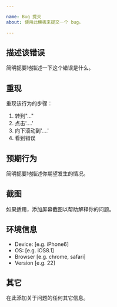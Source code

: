 ```yaml
---

name: Bug 提交
about: 使用此模板来提交一个 bug。

---
```


<!-- generated by template DO NOT REMOVE -->

## 描述该错误

简明扼要地描述一下这个错误是什么。

## 重现

重现该行为的步骤：

1. 转到"..."
2. 点击'....'
3. 向下滚动到'....'
4. 看到错误

## 预期行为

简明扼要地描述你期望发生的情况。

## 截图

如果适用，添加屏幕截图以帮助解释你的问题。

## 环境信息

- Device: [e.g. iPhone6]
- OS: [e.g. iOS8.1]
- Browser [e.g. chrome, safari]
- Version [e.g. 22]

## 其它

在此添加关于问题的任何其它信息。
